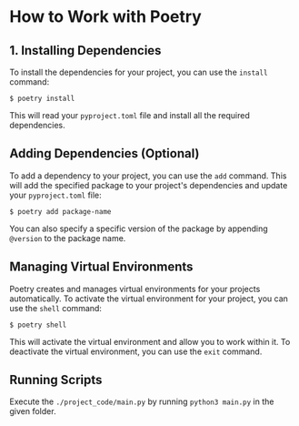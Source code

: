 # How to Work with Poetry

## 1. Installing Dependencies

To install the dependencies for your project, you can use the `install` command:

```
$ poetry install
```

This will read your `pyproject.toml` file and install all the required dependencies.

## Adding Dependencies (Optional)

To add a dependency to your project, you can use the `add` command. This will add the specified package to your project's dependencies and update your `pyproject.toml` file:

```
$ poetry add package-name
```

You can also specify a specific version of the package by appending `@version` to the package name.

## Managing Virtual Environments

Poetry creates and manages virtual environments for your projects automatically. To activate the virtual environment for your project, you can use the `shell` command:

```
$ poetry shell
```

This will activate the virtual environment and allow you to work within it. To deactivate the virtual environment, you can use the `exit` command.

## Running Scripts

Execute the `./project_code/main.py` by running `python3 main.py` in the given folder.
